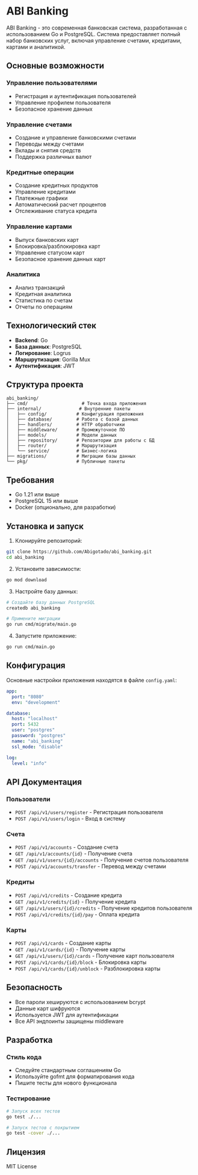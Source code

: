 # ABI Banking

ABI Banking - это современная банковская система, разработанная с использованием Go и PostgreSQL. Система предоставляет полный набор банковских услуг, включая управление счетами, кредитами, картами и аналитикой.

## Основные возможности

### Управление пользователями
- Регистрация и аутентификация пользователей
- Управление профилем пользователя
- Безопасное хранение данных

### Управление счетами
- Создание и управление банковскими счетами
- Переводы между счетами
- Вклады и снятия средств
- Поддержка различных валют

### Кредитные операции
- Создание кредитных продуктов
- Управление кредитами
- Платежные графики
- Автоматический расчет процентов
- Отслеживание статуса кредита

### Управление картами
- Выпуск банковских карт
- Блокировка/разблокировка карт
- Управление статусом карт
- Безопасное хранение данных карт

### Аналитика
- Анализ транзакций
- Кредитная аналитика
- Статистика по счетам
- Отчеты по операциям

## Технологический стек

- **Backend**: Go
- **База данных**: PostgreSQL
- **Логирование**: Logrus
- **Маршрутизация**: Gorilla Mux
- **Аутентификация**: JWT

## Структура проекта

```
abi_banking/
├── cmd/                    # Точка входа приложения
├── internal/              # Внутренние пакеты
│   ├── config/           # Конфигурация приложения
│   ├── database/         # Работа с базой данных
│   ├── handlers/         # HTTP обработчики
│   ├── middleware/       # Промежуточное ПО
│   ├── models/           # Модели данных
│   ├── repository/       # Репозитории для работы с БД
│   ├── router/           # Маршрутизация
│   └── service/          # Бизнес-логика
├── migrations/           # Миграции базы данных
└── pkg/                  # Публичные пакеты
```

## Требования

- Go 1.21 или выше
- PostgreSQL 15 или выше
- Docker (опционально, для разработки)

## Установка и запуск

1. Клонируйте репозиторий:
```bash
git clone https://github.com/Abigotado/abi_banking.git
cd abi_banking
```

2. Установите зависимости:
```bash
go mod download
```

3. Настройте базу данных:
```bash
# Создайте базу данных PostgreSQL
createdb abi_banking

# Примените миграции
go run cmd/migrate/main.go
```

4. Запустите приложение:
```bash
go run cmd/main.go
```

## Конфигурация

Основные настройки приложения находятся в файле `config.yaml`:

```yaml
app:
  port: "8080"
  env: "development"

database:
  host: "localhost"
  port: 5432
  user: "postgres"
  password: "postgres"
  name: "abi_banking"
  ssl_mode: "disable"

log:
  level: "info"
```

## API Документация

### Пользователи
- `POST /api/v1/users/register` - Регистрация пользователя
- `POST /api/v1/users/login` - Вход в систему

### Счета
- `POST /api/v1/accounts` - Создание счета
- `GET /api/v1/accounts/{id}` - Получение счета
- `GET /api/v1/users/{id}/accounts` - Получение счетов пользователя
- `POST /api/v1/accounts/transfer` - Перевод между счетами

### Кредиты
- `POST /api/v1/credits` - Создание кредита
- `GET /api/v1/credits/{id}` - Получение кредита
- `GET /api/v1/users/{id}/credits` - Получение кредитов пользователя
- `POST /api/v1/credits/{id}/pay` - Оплата кредита

### Карты
- `POST /api/v1/cards` - Создание карты
- `GET /api/v1/cards/{id}` - Получение карты
- `GET /api/v1/users/{id}/cards` - Получение карт пользователя
- `POST /api/v1/cards/{id}/block` - Блокировка карты
- `POST /api/v1/cards/{id}/unblock` - Разблокировка карты

## Безопасность

- Все пароли хешируются с использованием bcrypt
- Данные карт шифруются
- Используется JWT для аутентификации
- Все API эндпоинты защищены middleware

## Разработка

### Стиль кода
- Следуйте стандартным соглашениям Go
- Используйте gofmt для форматирования кода
- Пишите тесты для нового функционала

### Тестирование
```bash
# Запуск всех тестов
go test ./...

# Запуск тестов с покрытием
go test -cover ./...
```

## Лицензия

MIT License 